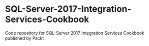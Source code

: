 # SQL-Server-2017-Integration-Services-Cookbook
Code repository for SQL-Server 2017 Integration Services Cookbook published by Packt
